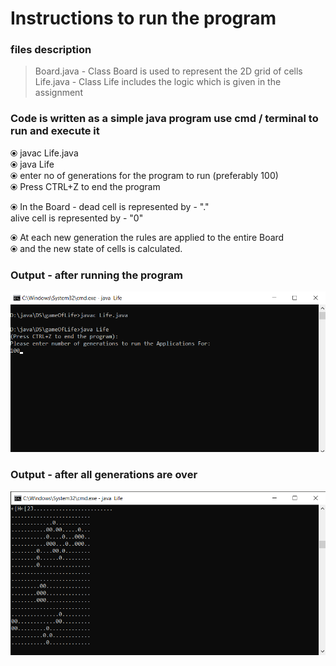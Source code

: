 
# Instructions to run the program

### files description 
> Board.java - Class Board is used to represent the 2D grid of cells
> Life.java - Class Life includes the logic which is given in the assignment

### Code is written as a simple java program use cmd / terminal to run and execute it
⦿ javac Life.java <br>
⦿ java Life <br>
⦿ enter no of generations for the program to run (preferably 100) <br>
⦿ Press CTRL+Z to end the program <br>

⦿ In the Board -
dead cell is represented by  -  "."<br>
alive cell is represented by -  "0"
   
⦿ At each new generation the rules are applied to the entire Board <br>
⦿ and the new state of cells is calculated.

### Output - after running the program
![alt text](https://raw.githubusercontent.com/shubs997/Assignment_Java_Shubham_Jadhav/main/output_before.png)


### Output - after all generations are over
![alt text](https://raw.githubusercontent.com/shubs997/Assignment_Java_Shubham_Jadhav/main/output_after.png)
